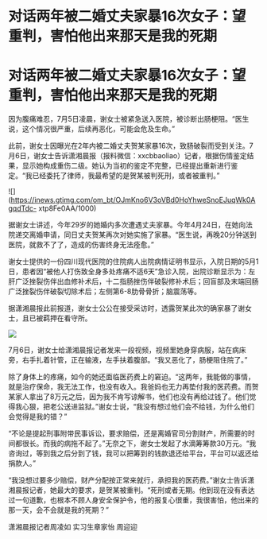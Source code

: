 # 对话两年被二婚丈夫家暴16次女子：望重判，害怕他出来那天是我的死期

# 对话两年被二婚丈夫家暴16次女子：望重判，害怕他出来那天是我的死期

因为腹痛难忍，7月5日凌晨，谢女士被紧急送入医院，被诊断出肠梗阻。“医生说，这个情况很严重，后续再恶化，可能会危及生命。”

此前，谢女士因曝光在2年内被二婚丈夫贺某家暴16次，致肠破裂而受到关注。7月6日，谢女士告诉潇湘晨报（报料微信：xxcbbaoliao）记者，根据伤情鉴定结果，显示她构成重伤二级。她认为当初的鉴定不完整，已经提出重新进行鉴定。“我已经委托了律师，我最希望的是贺某被判死刑，或者被重判。”

![](https://inews.gtimg.com/om_bt/OJmKno6V3oVBd0HoYhweSnoEJuqWk0AgqdTdc-
xtp8Fe0AA/1000)

据谢女士讲述，今年29岁的她婚内多次遭遇丈夫家暴。今年4月24日，在她向法院递交离婚申请，同日丈夫贺某再次对她实施了家暴。“医生说，再晚20分钟送到医院，就救不了了，造成的伤害终身无法痊愈。”

谢女士提供的一份四川现代医院的住院病人出院病情证明书显示，入院日期的5月1日，患者因“被他人打伤致全身多处疼痛不适6天”急诊入院，出院诊断显示为：左肝广泛挫裂伤伴出血修补术后，十二指肠挫伤伴破裂修补术后；回盲部及末端回肠广泛挫裂伤伴破裂切除术后；左侧第6-8肋骨骨折；脑震荡等。

据潇湘晨报此前报道，谢女士公公在接受采访时，透露贺某此次的确家暴了谢女士，且已被羁押在看守所。

![](https://inews.gtimg.com/om_bt/ObBdnh4pYYQlw59rl4nEnEfNFefoeFQPhcfkif1vGz6TYAA/1000)

7月6日，谢女士给潇湘晨报记者发来一段视频，视频里她身穿病服，站在病床旁，右手扎着针管，正在输液，左手扶着腹部。“我又恶化了，肠梗阻住院了。”

除了身体上的疼痛，如今的她还面临医药费上的窘迫。“这两年，我能做的事情，就是治疗保命，我无法工作，也没有收入。我爸妈也无力再垫付我的医药费。而贺某家人拿出了8万元之后，因为我不肯写谅解书，他们也没有再给过钱了。他们觉得我心狠，把老公送进监狱。”谢女士说，“我没有想过他们会不给钱，为什么他们会觉得是我的错？”

“不论是提起刑事附带民事诉讼，要求赔偿，还是离婚官司分割财产，所需要的时间都很长。而我的病拖不起了。”无奈之下，谢女士发起了水滴筹筹款30万元。“我咨询过，等到我之后分到了钱，我可以把筹到的钱款退还给平台，平台可以返还给捐款人。”

“我没想过要多少赔偿，财产分配按正常来就行，承担我的医药费。”谢女士告诉潇湘晨报记者，她最大的要求，是贺某被重判。“死刑或者无期。他到现在没有表达过一句道歉，也根本不顾人身安全保护令，他的报复心很重，我很害怕，他出来的那一天，会不会就是我的死期？”

潇湘晨报记者周凌如 实习生章家怡 周迎迎

